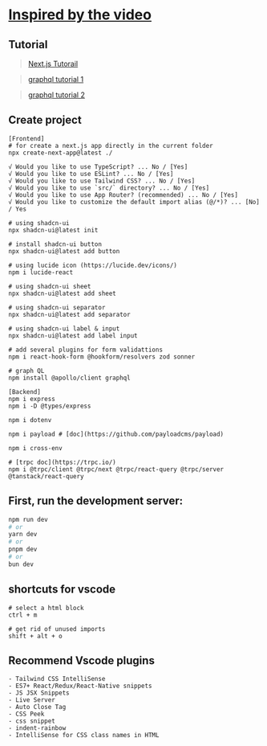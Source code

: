 # [Inspired by the video](https://www.youtube.com/watch?v=06g6YJ6JCJU&ab_channel=Joshtriedcoding)

## Tutorial

> [Next.js Tutorail](https://www.youtube.com/watch?v=mQnWCmVErnw&t=916s&ab_channel=SangamMukherjee)

> [graphql tutorial 1](https://medium.com/@TGod-Ajayi/integrating-graphql-with-next-js-and-react-using-typescript-a-beginners-guide-e65e268dedd5)

> [graphql tutorial 2](https://hackernoon.com/setting-up-a-graphql-server-and-client-in-nextjs)

## Create project

```
[Frontend]
# for create a next.js app directly in the current folder
npx create-next-app@latest ./

√ Would you like to use TypeScript? ... No / [Yes]
√ Would you like to use ESLint? ... No / [Yes]
√ Would you like to use Tailwind CSS? ... No / [Yes]
√ Would you like to use `src/` directory? ... No / [Yes]
√ Would you like to use App Router? (recommended) ... No / [Yes]
√ Would you like to customize the default import alias (@/*)? ... [No] / Yes

# using shadcn-ui
npx shadcn-ui@latest init

# install shadcn-ui button
npx shadcn-ui@latest add button

# using lucide icon (https://lucide.dev/icons/)
npm i lucide-react

# using shadcn-ui sheet
npx shadcn-ui@latest add sheet

# using shadcn-ui separator
npx shadcn-ui@latest add separator

# using shadcn-ui label & input
npx shadcn-ui@latest add label input

# add several plugins for form validattions
npm i react-hook-form @hookform/resolvers zod sonner

# graph QL
npm install @apollo/client graphql

[Backend]
npm i express
npm i -D @types/express

npm i dotenv

npm i payload # [doc](https://github.com/payloadcms/payload)

npm i cross-env

# [trpc doc](https://trpc.io/)
npm i @trpc/client @trpc/next @trpc/react-query @trpc/server @tanstack/react-query
```

## First, run the development server:

```bash
npm run dev
# or
yarn dev
# or
pnpm dev
# or
bun dev
```

## shortcuts for vscode

```
# select a html block
ctrl + m

# get rid of unused imports
shift + alt + o
```

## Recommend Vscode plugins

```
- Tailwind CSS IntelliSense
- ES7+ React/Redux/React-Native snippets
- JS JSX Snippets
- Live Server
- Auto Close Tag
- CSS Peek
- css snippet
- indent-rainbow
- IntelliSense for CSS class names in HTML
```
